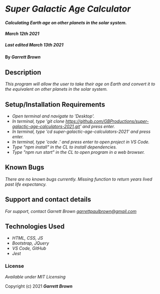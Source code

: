 # _Super Galactic Age Calculator_

#### _Calculating Earth age on other planets in the solar system._ 
#### _March 12th 2021_
##### _Last edited March 13th 2021_

#### By _**Garrett Brown**_

## Description
_This program will allow the user to take their age on Earth and convert it to the equivalent on other planets in the solar system._ 


## Setup/Installation Requirements

* _Open terminal and navigate to 'Desktop'._
* _In terminal, type 'git clone https://github.com/GBProductions/super-galactic-age-calculators-2021.git' and press enter._
* _In terminal, type 'cd super-galactic-age-calculators-2021' and press enter._
* _In terminal, type 'code .' and press enter to open project in VS Code._
* _Type "npm install" in the CL to install dependencies._
* _Type "npm run start" in the CL to open program in a web browser._



## Known Bugs

_There are no known bugs currently._
_Missing function to return years lived past life expectancy._

## Support and contact details

_For support, contact Garrett Brown <garrettpaulbrown@gmail.com>_

## Technologies Used

* _HTML, CSS, JS_
* _Bootstrap, JQuery_
* _VS Code, GitHub_
* _Jest_

### License

*Available under MIT Licensing*

Copyright (c) 2021 **_Garrett Brown_**